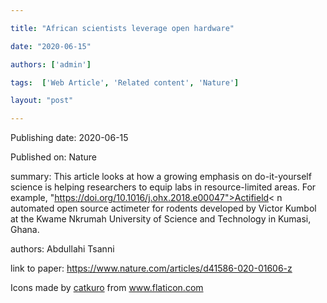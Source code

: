 ---
title: "African scientists leverage open hardware"
date: "2020-06-15"
authors: ['admin']
tags:  ['Web Article', 'Related content', 'Nature']
layout: "post"
---
Publishing date: 2020-06-15

Published on: Nature

summary: This article looks at how a growing emphasis on do-it-yourself science is helping researchers to equip labs in resource-limited areas. For example, "https://doi.org/10.1016/j.ohx.2018.e00047">Actifield< n automated open source actimeter for rodents developed by  Victor Kumbol at the Kwame Nkrumah University of Science and Technology in Kumasi, Ghana. 

authors: Abdullahi Tsanni

link to paper: https://www.nature.com/articles/d41586-020-01606-z

Icons made by <a href="https://www.flaticon.com/free-icon/bookshelves_3576884" title="catkuro">catkuro</a> from <a href="https://www.flaticon.com/" title="Flaticon"> www.flaticon.com</a>